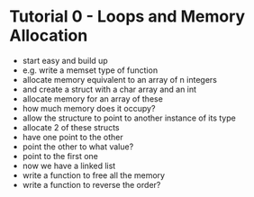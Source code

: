 # Tutorial 0 - Loops and Memory Allocation

* start easy and build up
* e.g. write a memset type of function
* allocate memory equivalent to an array of n integers
* and create a struct with a char array and an int
* allocate memory for an array of these
* how much memory does it occupy?
* allow the structure to point to another instance of its type
* allocate 2 of these structs
* have one point to the other
* point the other to what value?
* point to the first one
* now we have a linked list
* write a function to free all the memory
* write a function to reverse the order?
